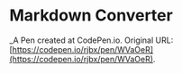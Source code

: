 # Markdown Converter
 _A Pen created at CodePen.io. Original URL: [https://codepen.io/rjbx/pen/WVaOeR](https://codepen.io/rjbx/pen/WVaOeR).

 